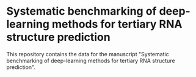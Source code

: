 # Systematic benchmarking of deep-learning methods for tertiary RNA structure prediction
This repository contains the data for the manuscript "Systematic benchmarking of deep-learning methods for tertiary RNA structure prediction". 
